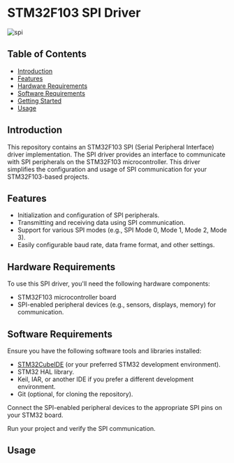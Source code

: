# STM32F103 SPI Driver

![spi](https://github.com/aliabooof/embedded_System_Online_Diploma/assets/62174374/3bc8ab5a-f020-409a-a069-c78f2bbf2a34)


## Table of Contents

- [Introduction](#introduction)
- [Features](#features)
- [Hardware Requirements](#hardware-requirements)
- [Software Requirements](#software-requirements)
- [Getting Started](#getting-started)
- [Usage](#usage)

## Introduction

This repository contains an STM32F103 SPI (Serial Peripheral Interface) driver implementation. The SPI driver provides an interface to communicate with SPI peripherals on the STM32F103 microcontroller. This driver simplifies the configuration and usage of SPI communication for your STM32F103-based projects.

## Features

- Initialization and configuration of SPI peripherals.
- Transmitting and receiving data using SPI communication.
- Support for various SPI modes (e.g., SPI Mode 0, Mode 1, Mode 2, Mode 3).
- Easily configurable baud rate, data frame format, and other settings.

## Hardware Requirements

To use this SPI driver, you'll need the following hardware components:

- STM32F103 microcontroller board 
- SPI-enabled peripheral devices (e.g., sensors, displays, memory) for communication.

## Software Requirements

Ensure you have the following software tools and libraries installed:

- [STM32CubeIDE](https://www.st.com/en/development-tools/stm32cubeide.html) (or your preferred STM32 development environment).
- STM32 HAL library.
- Keil, IAR, or another IDE if you prefer a different development environment.
- Git (optional, for cloning the repository).


Connect the SPI-enabled peripheral devices to the appropriate SPI pins on your STM32 board.

Run your project and verify the SPI communication.

## Usage
